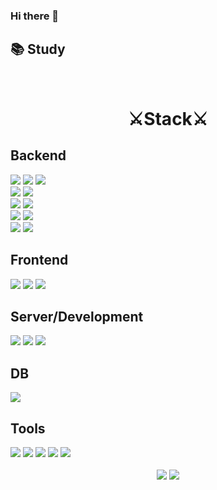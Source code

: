 ### Hi there 👋



<div>
<h2>📚 Study</h2>
</div>
<br>
 <div align="center">
<h1>⚔️Stack⚔️</h1>
 </div>
 <div>
<h2>Backend</h2>
 <img src="https://img.shields.io/badge/Spring-6DB33F?style=flat&logo=Spring&logoColor=white">
 <img src="https://img.shields.io/badge/SpringBoot-6DB33F?style=flat&logo=SpringBoot&logoColor=white">
 <img src="https://img.shields.io/badge/Spring Security-6DB33F?style=flat&logo=Spring Security&logoColor=white"><br>
 <img src="https://img.shields.io/badge/Mybatis-4B5562?style=flat&logo=Mybatis&logoColor=white">
 <img src="https://img.shields.io/badge/JPA-4B5562?style=flat&logo=JPA&logoColor=white"><br>
 <img src="https://img.shields.io/badge/Tymeleaf-005F0F?style=flat&logo=Thymeleaf&logoColor=white">
 <img src="https://img.shields.io/badge/JSP-005F0F?style=flat&logo=JSP&logoColor=white"><br>
 <img src="https://img.shields.io/badge/Gradle-02303A?style=flat&logo=gradle&logoColor=white">
 <img src="https://img.shields.io/badge/Maven-C71A36?style=flat&logo=apachemaven&logoColor=white"><br>
 <!-- FastAPI와 Python 추가 -->
 <img src="https://img.shields.io/badge/FastAPI-009688?style=flat&logo=FastAPI&logoColor=white">
 <img src="https://img.shields.io/badge/Python-3776AB?style=flat&logo=Python&logoColor=white">
  
 </div>

 <div>
 <h2>Frontend</h2>
 <img src="https://img.shields.io/badge/HTML5-E34F26?style=flat&logo=HTML5&logoColor=white">
  <img src="https://img.shields.io/badge/CSS3-1572B6?style=flat&logo=CSS3&logoColor=white">
  <img src="https://img.shields.io/badge/JavaScript-F7DF1E?style=flat&logo=JavaScript&logoColor=white">
  </div>

  <div >
 <h2>Server/Development</h2>
 <img src="https://img.shields.io/badge/Tomcat-F8DC75?style=flat&logo=ApacheTomcat&logoColor=white"/>
 <img src="https://img.shields.io/badge/AWS EC2-232F3E?style=flat&logo=AmazonAWS&logoColor=white" />
 <img src="https://img.shields.io/badge/AWS RDS-232F3E?style=flat&logo=AmazonAWS&logoColor=white" />
  </div>

  <div >
 <h2>DB</h2>
 <img src="https://img.shields.io/badge/MySQL-4479A1?style=flat&logo=MySQL&logoColor=white" />
  </div>

  <div>
 <h2>Tools</h2>
<img src="https://img.shields.io/badge/IntelliJ%20IDEA-3B00B9?style=flat&logo=intellijidea&logoColor=white" />
	<img src="https://img.shields.io/badge/Visual%20Studio%20Code-007ACC?style=flat&logo=VisualStudioCode&logoColor=white" />
   <img src="https://img.shields.io/badge/Eclipse%20IDE-2C2255?style=flat&logo=EclipseIDE&logoColor=white" />
	<img src="https://img.shields.io/badge/DBeaver-382923?style=flat&logo=dbeaver&logoColor=white" />
   <img src="https://img.shields.io/badge/MongoDB-47A248?style=flat&logo=mongodb&logoColor=white" />
  </div>

<div align=center>
	<br>
<img src="https://github-readme-stats.vercel.app/api/top-langs/?username=Hhhhhwon&layout=compact">
<img src="https://github-readme-stats.vercel.app/api?username=Hhhhhwon&show_icons=true">

  

<!--
**Hhhhhwon/Hhhhhwon** is a ✨ _special_ ✨ repository because its `README.md` (this file) appears on your GitHub profile.

Here are some ideas to get you started:

- 🔭 I’m currently working on ...
- 🌱 I’m currently learning ...
- 👯 I’m looking to collaborate on ...
- 🤔 I’m looking for help with ...
- 💬 Ask me about ...
- 📫 How to reach me: ...
- 😄 Pronouns: ...
- ⚡ Fun fact: ...





